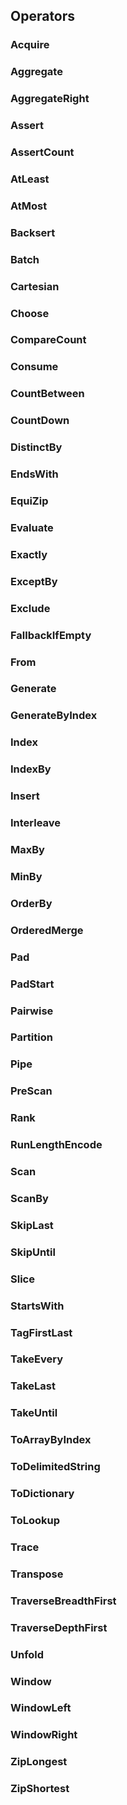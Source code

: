 ## Operators

### Acquire

### Aggregate

### AggregateRight

### Assert

### AssertCount

### AtLeast

### AtMost

### Backsert

### Batch

### Cartesian

### Choose

### CompareCount

### Consume

### CountBetween

### CountDown

### DistinctBy

### EndsWith

### EquiZip

### Evaluate

### Exactly

### ExceptBy

### Exclude

### FallbackIfEmpty

### From

### Generate

### GenerateByIndex

### Index

### IndexBy

### Insert

### Interleave

### MaxBy

### MinBy

### OrderBy

### OrderedMerge

### Pad

### PadStart

### Pairwise

### Partition

### Pipe

### PreScan

### Rank

### RunLengthEncode

### Scan

### ScanBy

### SkipLast

### SkipUntil

### Slice

### StartsWith

### TagFirstLast

### TakeEvery

### TakeLast

### TakeUntil

### ToArrayByIndex

### ToDelimitedString

### ToDictionary

### ToLookup

### Trace

### Transpose

### TraverseBreadthFirst

### TraverseDepthFirst

### Unfold

### Window

### WindowLeft

### WindowRight

### ZipLongest

### ZipShortest